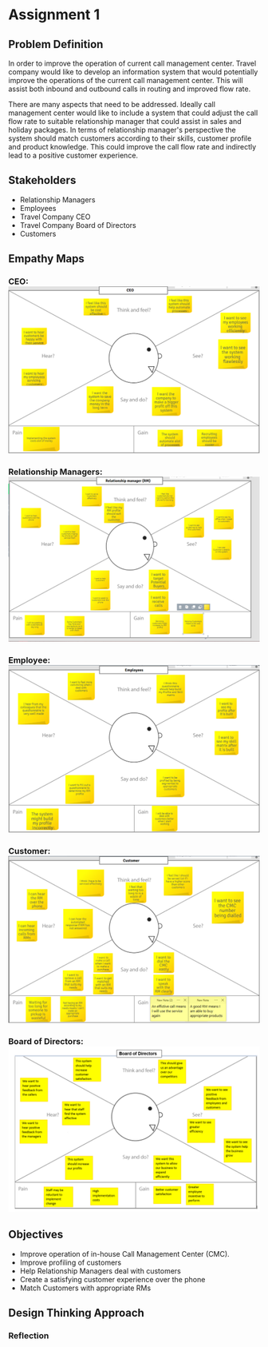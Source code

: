 
# Assignment 1 


## Problem Definition  
In order to improve the operation of current call management center. Travel company would like to develop an information system that would potentially improve the operations of the current call management center. This will assist both inbound and outbound calls in routing and improved flow rate. 

There are many aspects that need to be addressed. Ideally call management center would like to include a system that could adjust the call flow rate to suitable relationship manager that could assist in sales and holiday packages. In terms of relationship manager's perspective the system should match customers according to their skills, customer profile and product knowledge. This could improve the call flow rate and indirectly lead to a positive customer experience. 




## Stakeholders
* Relationship Managers
* Employees
* Travel Company CEO 
* Travel Company Board of Directors 
* Customers

## Empathy Maps

### CEO: ![alt text](https://raw.githubusercontent.com/SirDickensBottomskew/ISDMProject/Samer-EmpathyMaps/IMG/CEO%20Empathy.PNG 'CEO Empathy Map')

### Relationship Managers: ![alt text](https://raw.githubusercontent.com/SirDickensBottomskew/ISDMProject/Samer-EmpathyMaps/IMG/RM%20Empathy.PNG 'RM Empathy Map')

### Employee: ![alt text](https://raw.githubusercontent.com/SirDickensBottomskew/ISDMProject/Samer-EmpathyMaps/IMG/Employee%20Empathy.PNG 'Employee Empathy Map')

### Customer: ![alt text](https://raw.githubusercontent.com/SirDickensBottomskew/ISDMProject/Samer-EmpathyMaps/IMG/Customer%20Empathy.PNG 'Customer Empathy Map')

### Board of Directors: ![alt text](https://raw.githubusercontent.com/SirDickensBottomskew/ISDMProject/JKalair-patch-1-Empathy-Map-BOD/empathy%20map%20board%20of%20directors.PNG 'Customer Empathy Map')

## Objectives
* Improve operation of in-house Call Management Center (CMC).
* Improve profiling of customers
* Help Relationship Managers deal with customers
* Create a satisfying customer experience over the phone
* Match Customers with appropriate RMs


## Design Thinking Approach

### Reflection

